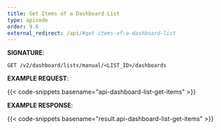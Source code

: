 ```yaml
---
title: Get Items of a Dashboard List
type: apicode
order: 9.6
external_redirect: /api/#get-items-of-a-dashboard-list
---
```


**SIGNATURE**:

`GET /v2/dashboard/lists/manual/<LIST_ID>/dashboards`

**EXAMPLE REQUEST**:

{{< code-snippets basename="api-dashboard-list-get-items" >}}

**EXAMPLE RESPONSE**:

{{< code-snippets basename="result.api-dashboard-list-get-items" >}}
